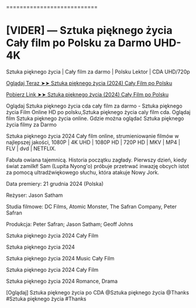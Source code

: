 
===========================

#  [VIDER] — Sztuka pięknego życia Cały film po Polsku za Darmo UHD-4K

Sztuka pięknego życia | Cały film za darmo | Polsku Lektor | CDA UHD/720p

<a href="https://love-4k.com/pl/movie/1100099/we-live-in-time-gitcodepl"> Oglądaj Teraz ➤➤ Sztuka pięknego życia (2024) Cały Film po Polsku </a>

<a href="https://love-4k.com/pl/movie/1100099/we-live-in-time-gitcodepl"> Pobierz Link ➤➤ Sztuka pięknego życia (2024) Cały Film po Polsku </a>

Oglądaj Sztuka pięknego życia cda cały film za darmo - Sztuka pięknego życia Film Online HD po polsku,Sztuka pięknego życia caly film cda. Oglądaj film Sztuka pięknego życia online. Gdzie można oglądać Sztuka pięknego życia filmy za Darmo

Sztuka pięknego życia 2024 Cały film online, strumieniowanie filmów w najlepszej jakości, 1080P | 4K UHD | 1080P HD | 720P HD | MKV | MP4 | FLV | dvd | NETFLIX.

Fabuła owiana tajemnicą. Historia początku zagłady. Pierwszy dzień, kiedy świat zamilkł! Sam (Lupita Nyong'o) próbuje przetrwać inwazję obcych istot za pomocą ultradźwiękowego słuchu, która atakuje Nowy Jork.

Data premiery: 21 grudnia 2024 (Polska)

Reżyser: Jason Satham

Studia filmowe: DC Films, Atomic Monster, The Safran Company, Peter Safran

Produkcja: Peter Safran; Jason Satham; Geoff Johns

Sztuka pięknego życia 2024 Cały Film

Sztuka pięknego życia 2024

Sztuka pięknego życia 2024 Music Cały Film

Sztuka pięknego życia 2024 Cały Film

Sztuka pięknego życia 2024 Romance, Drama

[Oglądaj] Sztuka pięknego życia po CDA @Sztuka pięknego życia @Thanks #Sztuka pięknego życia #Thanks
